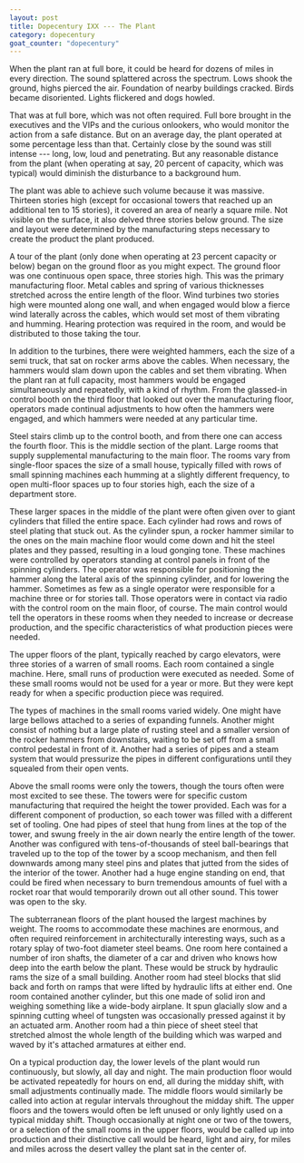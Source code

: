 ```yaml
---
layout: post
title: Dopecentury IXX --- The Plant
category: dopecentury
goat_counter: "dopecentury" 
---
```


When the plant ran at full bore, it could be heard for dozens of miles in every direction. The sound splattered across the spectrum. Lows shook the ground, highs pierced the air. Foundation of nearby buildings cracked. Birds became disoriented. Lights flickered and dogs howled.

That was at full bore, which was not often required. Full bore brought in the executives and the VIPs and the curious onlookers, who would monitor the action from a safe distance. But on an average day, the plant operated at some percentage less than that. Certainly close by the sound was still intense --- long, low, loud and penetrating. But any reasonable distance from the plant (when operating at say, 20 percent of capacity, which was typical) would diminish the disturbance to a background hum.

The plant was able to achieve such volume because it was massive. Thirteen stories high (except for occasional towers that reached up an additional ten to 15 stories), it covered an area of nearly a square mile. Not visible on the surface, it also delved three stories below ground. The size and layout were determined by the manufacturing steps necessary to create the product the plant produced.   

A tour of the plant (only done when operating at 23 percent capacity or below) began on the ground floor as you might expect. The ground floor was one continuous open space, three stories high. This was the primary manufacturing floor. Metal cables and spring of various thicknesses stretched across the entire length of the floor. Wind turbines two stories high were mounted along one wall, and when engaged would blow a fierce wind laterally across the cables, which would set most of them vibrating and humming. Hearing protection was required in the room, and would be distributed to those taking the tour.

In addition to the turbines, there were weighted hammers, each the size of a semi truck, that sat on rocker arms above the cables. When necessary, the hammers would slam down upon the cables and set them vibrating. When the plant ran at full capacity, most hammers would be engaged simultaneously and repeatedly, with a kind of rhythm. From the glassed-in control booth on the third floor that looked out over the manufacturing floor, operators made continual adjustments to how often the hammers were engaged, and which hammers were needed at any particular time.

Steel stairs climb up to the control booth, and from there one can access the fourth floor. This is the middle section of the plant. Large rooms that supply supplemental manufacturing to the main floor. The rooms vary from single-floor spaces the size of a small house, typically filled with rows of small spinning machines each humming at a slightly different frequency, to open multi-floor spaces up to four stories high, each the size of a department store.

These larger spaces in the middle of the plant were often given over to giant cylinders that filled the entire space. Each cylinder had rows and rows of steel plating that stuck out. As the cylinder spun, a rocker hammer similar to the ones on the main machine floor would come down and hit the steel plates and they passed, resulting in a loud gonging tone. These machines were controlled by operators standing at control panels in front of the spinning cylinders. The operator was responsible for positioning the hammer along the lateral axis of the spinning cylinder, and for lowering the hammer. Sometimes as few as a single operator were responsible for a machine three or for stories tall. Those operators were in contact via radio with the control room on the main floor, of course. The main control would tell the operators in these rooms when they needed to increase or decrease production, and the specific characteristics of what production pieces were needed.

The upper floors of the plant, typically reached by cargo elevators, were three stories of a warren of small rooms. Each room contained a single machine. Here, small runs of production were executed as needed. Some of these small rooms would not be used for a year or more. But they were kept ready for when a specific production piece was required. 

The types of machines in the small rooms varied widely. One might have large bellows attached to a series of expanding funnels. Another might consist of nothing but a large plate of rusting steel and a smaller version of the rocker hammers from downstairs, waiting to be set off from a small control pedestal in front of it. Another had a series of pipes and a steam system that would pressurize the pipes in different configurations until they squealed from their open vents.

Above the small rooms were only the towers, though the tours often were most excited to see these. The towers were for specific custom manufacturing that required the height the tower provided. Each was for a different component of production, so each tower was filled with a different set of tooling. One had pipes of steel that hung from lines at the top of the tower, and swung freely in the air down nearly the entire length of the tower. Another was configured with tens-of-thousands of steel ball-bearings that traveled up to the top of the tower by a scoop mechanism, and then fell downwards among many steel pins and plates that jutted from the sides of the interior of the tower. Another had a huge engine standing on end, that could be fired when necessary to burn tremendous amounts of fuel with a rocket roar that would temporarily drown out all other sound. This tower was open to the sky.

The subterranean floors of the plant housed the largest machines by weight. The rooms to accommodate these machines are enormous, and often required reinforcement in architecturally interesting ways, such as a rotary splay of two-foot diameter steel beams. One room here contained a number of iron shafts, the diameter of a car and driven who knows how deep into the earth below the plant. These would be struck by hydraulic rams the size of a small building. Another room had steel blocks that slid back and forth on ramps that were lifted by hydraulic lifts at either end. One room contained another cylinder, but this one made of solid iron and weighing something like a wide-body airplane. It spun glacially slow and a spinning cutting wheel of tungsten was occasionally pressed against it by an actuated arm. Another room had a thin piece of sheet steel that stretched almost the whole length of the building which was warped and waved by it's attached armatures at either end.

On a typical production day, the lower levels of the plant would run continuously, but slowly, all day and night. The main production floor would be activated repeatedly for hours on end, all during the midday shift, with small adjustments continually made. The middle floors would similarly be called into action at regular intervals throughout the midday shift. The upper floors and the towers would often be left unused or only lightly used on a typical midday shift. Though occasionally at night one or two of the towers, or a selection of the small rooms in the upper floors, would be called up into production and their distinctive call would be heard, light and airy, for miles and miles across the desert valley the plant sat in the center of.






